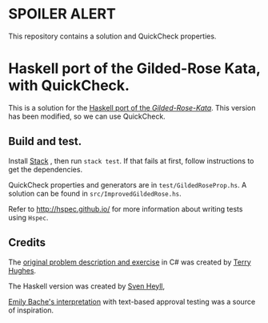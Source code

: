 # SPOILER ALERT

This repository contains a solution and QuickCheck properties.

# Haskell port of the Gilded-Rose Kata, with QuickCheck.

This is a solution for the [Haskell port of the *Gilded-Rose-Kata*](https://github.com/sheyll/gilded-rose-haskell). This version has been
modified, so we can use QuickCheck.

## Build and test. 

Install [Stack](https://github.com/commercialhaskell/stack) , then run
`stack test`. If that fails at first, follow instructions to get the
dependencies.

QuickCheck properties and generators are in `test/GildedRoseProp.hs`. A
solution can be found in `src/ImprovedGildedRose.hs`.

Refer to http://hspec.github.io/ for more information about writing tests using `Hspec`.

## Credits

The [original problem description and
exercise](https://github.com/NotMyself/GildedRose) in C# was created by
[Terry Hughes](https://github.com/NotMyself/).

The Haskell version was created by [Sven Heyll](https://github.com/sheyll),

[Emily Bache's interpretation](https://github.com/emilybache/GildedRose-Refactoring-Kata) with text-based approval testing was a source of inspiration. 
